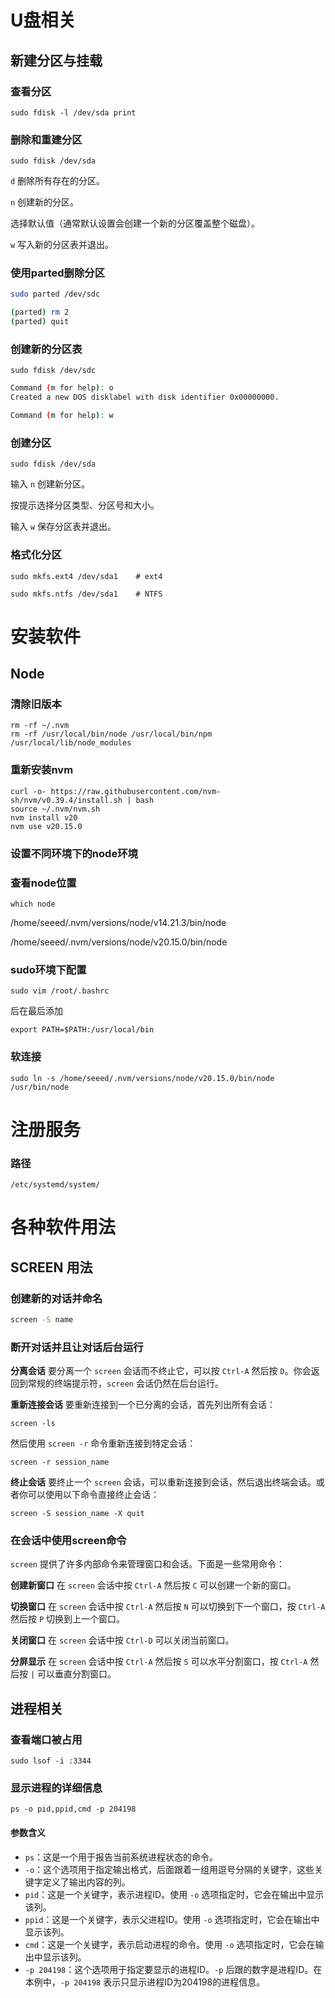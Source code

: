 # U盘相关

## 新建分区与挂载

### 查看分区

``` shell
sudo fdisk -l /dev/sda print 
```

### 删除和重建分区

``` shell
sudo fdisk /dev/sda
```

`d` 删除所有存在的分区。

`n` 创建新的分区。

选择默认值（通常默认设置会创建一个新的分区覆盖整个磁盘）。

`w` 写入新的分区表并退出。

### 使用parted删除分区

``` bash
sudo parted /dev/sdc
```

``` bash
(parted) rm 2
(parted) quit
```

### 创建新的分区表

``` shell
sudo fdisk /dev/sdc
```

```bash
Command (m for help): o
Created a new DOS disklabel with disk identifier 0x00000000.

Command (m for help): w
```



### 创建分区

``` shell
sudo fdisk /dev/sda
```

输入 `n` 创建新分区。

按提示选择分区类型、分区号和大小。

输入 `w` 保存分区表并退出。

### 格式化分区

``` shell
sudo mkfs.ext4 /dev/sda1    # ext4
```

``` shell
sudo mkfs.ntfs /dev/sda1    # NTFS
```



# 安装软件

## Node

### 清除旧版本

``` shell
rm -rf ~/.nvm
rm -rf /usr/local/bin/node /usr/local/bin/npm /usr/local/lib/node_modules
```

### 重新安装nvm

``` shell
curl -o- https://raw.githubusercontent.com/nvm-sh/nvm/v0.39.4/install.sh | bash
source ~/.nvm/nvm.sh
nvm install v20
nvm use v20.15.0
```

### 设置不同环境下的node环境

### 查看node位置

``` shell
which node
```

/home/seeed/.nvm/versions/node/v14.21.3/bin/node

/home/seeed/.nvm/versions/node/v20.15.0/bin/node

### sudo环境下配置

``` shell
sudo vim /root/.bashrc
```

后在最后添加

``` shell
export PATH=$PATH:/usr/local/bin
```

### 软连接

``` shell
sudo ln -s /home/seeed/.nvm/versions/node/v20.15.0/bin/node /usr/bin/node
```



# 注册服务

### 路径

``` shell
/etc/systemd/system/
```





# 各种软件用法

## SCREEN 用法

### 创建新的对话并命名

``` bash
screen -S name
```

### 断开对话并且让对话后台运行

**分离会话**
要分离一个 `screen` 会话而不终止它，可以按 `Ctrl-A` 然后按 `D`。你会返回到常规的终端提示符，`screen` 会话仍然在后台运行。

**重新连接会话**
要重新连接到一个已分离的会话，首先列出所有会话：

```shell
screen -ls
```

然后使用 `screen -r` 命令重新连接到特定会话：

```shell
screen -r session_name
```

**终止会话**
要终止一个 `screen` 会话，可以重新连接到会话，然后退出终端会话。或者你可以使用以下命令直接终止会话：

```
screen -S session_name -X quit
```

### 在会话中使用screen命令

`screen` 提供了许多内部命令来管理窗口和会话。下面是一些常用命令：

**创建新窗口**
在 `screen` 会话中按 `Ctrl-A` 然后按 `C` 可以创建一个新的窗口。

**切换窗口**
在 `screen` 会话中按 `Ctrl-A` 然后按 `N` 可以切换到下一个窗口，按 `Ctrl-A` 然后按 `P` 切换到上一个窗口。

**关闭窗口**
在 `screen` 会话中按 `Ctrl-D` 可以关闭当前窗口。

**分屏显示**
在 `screen` 会话中按 `Ctrl-A` 然后按 `S` 可以水平分割窗口，按 `Ctrl-A` 然后按 `|` 可以垂直分割窗口。

## 进程相关

### 查看端口被占用

``` shell
sudo lsof -i :3344
```

### 显示进程的详细信息

``` shell
ps -o pid,ppid,cmd -p 204198
```

#### 参数含义

- `ps`：这是一个用于报告当前系统进程状态的命令。
- `-o`：这个选项用于指定输出格式，后面跟着一组用逗号分隔的关键字，这些关键字定义了输出内容的列。
- `pid`：这是一个关键字，表示进程ID。使用 `-o` 选项指定时，它会在输出中显示该列。
- `ppid`：这是一个关键字，表示父进程ID。使用 `-o` 选项指定时，它会在输出中显示该列。
- `cmd`：这是一个关键字，表示启动进程的命令。使用 `-o` 选项指定时，它会在输出中显示该列。
- `-p 204198`：这个选项用于指定要显示的进程ID。`-p` 后跟的数字是进程ID。在本例中，`-p 204198` 表示只显示进程ID为204198的进程信息。

